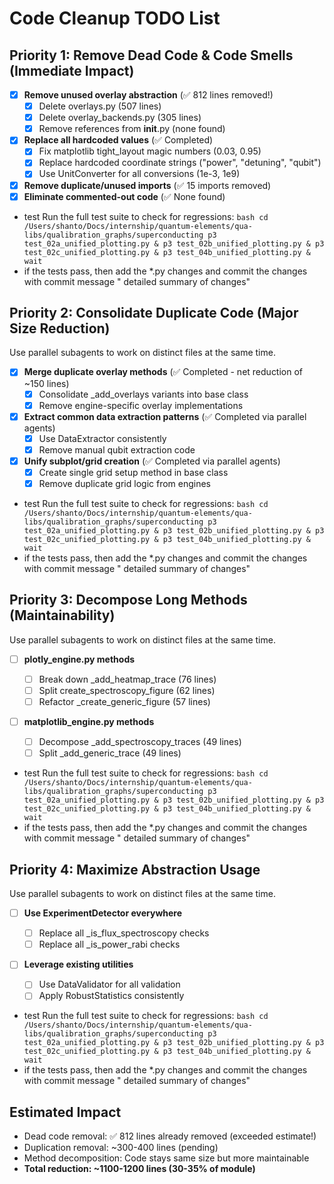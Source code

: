 # Code Cleanup TODO List

## Priority 1: Remove Dead Code & Code Smells (Immediate Impact)

- [x] **Remove unused overlay abstraction** (✅ 812 lines removed!)
  - [x] Delete overlays.py (507 lines)
  - [x] Delete overlay_backends.py (305 lines)
  - [x] Remove references from **init**.py (none found)
- [x] **Replace all hardcoded values** (✅ Completed)
  - [x] Fix matplotlib tight_layout magic numbers (0.03, 0.95)
  - [x] Replace hardcoded coordinate strings ("power", "detuning", "qubit")
  - [x] Use UnitConverter for all conversions (1e-3, 1e9)
- [x] **Remove duplicate/unused imports** (✅ 15 imports removed)
- [x] **Eliminate commented-out code** (✅ None found)

- test Run the full test suite to check for regressions:
  `bash cd /Users/shanto/Docs/internship/quantum-elements/qua-libs/qualibration_graphs/superconducting p3 test_02a_unified_plotting.py & p3 test_02b_unified_plotting.py & p3 test_02c_unified_plotting.py & p3 test_04b_unified_plotting.py & wait `
- if the tests pass, then add the \*.py changes and commit the changes with commit message "<work type> detailed summary of changes"

## Priority 2: Consolidate Duplicate Code (Major Size Reduction)

Use parallel subagents to work on distinct files at the same time.

- [x] **Merge duplicate overlay methods** (✅ Completed - net reduction of ~150 lines)
  - [x] Consolidate \_add_overlays variants into base class
  - [x] Remove engine-specific overlay implementations
- [x] **Extract common data extraction patterns** (✅ Completed via parallel agents)
  - [x] Use DataExtractor consistently
  - [x] Remove manual qubit extraction code
- [x] **Unify subplot/grid creation** (✅ Completed via parallel agents)
  - [x] Create single grid setup method in base class
  - [x] Remove duplicate grid logic from engines

- test Run the full test suite to check for regressions:
  `bash cd /Users/shanto/Docs/internship/quantum-elements/qua-libs/qualibration_graphs/superconducting p3 test_02a_unified_plotting.py & p3 test_02b_unified_plotting.py & p3 test_02c_unified_plotting.py & p3 test_04b_unified_plotting.py & wait `
- if the tests pass, then add the \*.py changes and commit the changes with commit message "<work type> detailed summary of changes"

## Priority 3: Decompose Long Methods (Maintainability)

Use parallel subagents to work on distinct files at the same time.

- [ ] **plotly_engine.py methods**
  - [ ] Break down \_add_heatmap_trace (76 lines)
  - [ ] Split create_spectroscopy_figure (62 lines)
  - [ ] Refactor \_create_generic_figure (57 lines)
- [ ] **matplotlib_engine.py methods**

  - [ ] Decompose \_add_spectroscopy_traces (49 lines)
  - [ ] Split \_add_generic_trace (49 lines)

- test Run the full test suite to check for regressions:
  `bash cd /Users/shanto/Docs/internship/quantum-elements/qua-libs/qualibration_graphs/superconducting p3 test_02a_unified_plotting.py & p3 test_02b_unified_plotting.py & p3 test_02c_unified_plotting.py & p3 test_04b_unified_plotting.py & wait `
- if the tests pass, then add the \*.py changes and commit the changes with commit message "<work type> detailed summary of changes"

## Priority 4: Maximize Abstraction Usage

Use parallel subagents to work on distinct files at the same time.

- [ ] **Use ExperimentDetector everywhere**
  - [ ] Replace all \_is_flux_spectroscopy checks
  - [ ] Replace all \_is_power_rabi checks
- [ ] **Leverage existing utilities**

  - [ ] Use DataValidator for all validation
  - [ ] Apply RobustStatistics consistently

- test Run the full test suite to check for regressions:
  `bash cd /Users/shanto/Docs/internship/quantum-elements/qua-libs/qualibration_graphs/superconducting p3 test_02a_unified_plotting.py & p3 test_02b_unified_plotting.py & p3 test_02c_unified_plotting.py & p3 test_04b_unified_plotting.py & wait `
- if the tests pass, then add the \*.py changes and commit the changes with commit message "<work type> detailed summary of changes"

## Estimated Impact

- Dead code removal: ✅ 812 lines already removed (exceeded estimate!)
- Duplication removal: ~300-400 lines (pending)
- Method decomposition: Code stays same size but more maintainable
- **Total reduction: ~1100-1200 lines (30-35% of module)**
